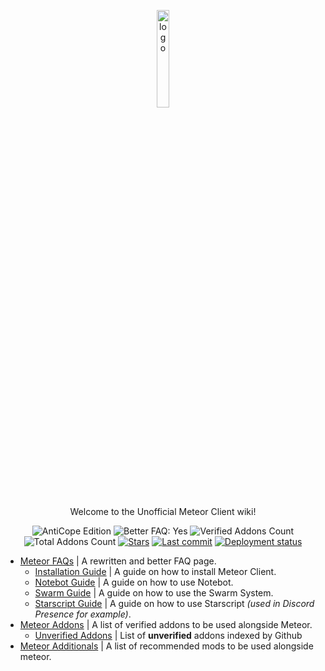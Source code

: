<p align="center">
  <img src="https://avatars.githubusercontent.com/u/88768753?s=200&v=4" alt="logo" width="20%"/>
</p>
<p align="center">
  Welcome to the Unofficial Meteor Client wiki!
</p>
<div align="center">
  <img src="https://img.shields.io/badge/AntiCope-Edition-orange" alt="AntiCope Edition">
  <img src="https://img.shields.io/badge/Better%20FAQ%20page-Yes-brightgreen" alt="Better FAQ: Yes">
  <img src="https://img.shields.io/badge/Verified%20Addons-12-blue" alt="Verified Addons Count">
  <img src="https://img.shields.io/badge/Total%20Addons-37-blueviolet" alt="Total Addons Count">
  <a href="https://github.com/AntiCope/anticope.github.io/"><img src="https://img.shields.io/github/stars/AntiCope/anticope.github.io?color=%23a17f1a&&label=Stars&logo=github" alt="Stars"></a>
  <a href="https://github.com/AntiCope/anticope.github.io/"><img src="https://img.shields.io/github/last-commit/AntiCope/anticope.github.io?label=Last%20Commit&logo=git" alt="Last commit"></a>
  <a href="https://anticope.github.io/"><img src="https://img.shields.io/github/deployments/AntiCope/anticope.github.io/github-pages?label=Pages&logo=github" alt="Deployment status"></a>
</div>
<p> </p>

- [Meteor FAQs](pages/MeteorFAQ.md) | A rewritten and better FAQ page.
  -  [Installation Guide](pages/faq/InstallationGuide.md) | A guide on how to install Meteor Client.
  -  [Notebot Guide](pages/faq/NotebotGuide.md) | A guide on how to use Notebot.
  -  [Swarm Guide](pages/faq/SwarmGuide.md) | A guide on how to use the Swarm System.
  -  [Starscript Guide](pages/faq/StarscriptGuide.md) | A guide on how to use Starscript *(used in Discord Presence for example)*.
- [Meteor Addons](pages/MeteorAddons.md) | A list of verified addons to be used alongside Meteor.
  -  [Unverified Addons](pages/addons/UnverifiedAddons.md) | List of **unverified** addons indexed by Github
- [Meteor Additionals](pages/MeteorAdditionals.md) | A list of recommended mods to be used alongside meteor.
